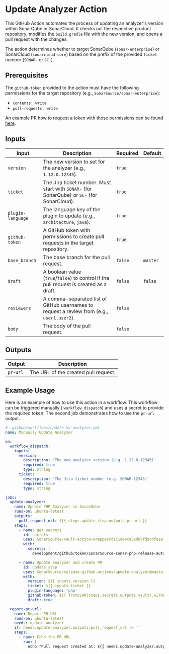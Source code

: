# Update Analyzer Action

This GitHub Action automates the process of updating an analyzer's version within SonarQube or SonarCloud. It checks out
the respective product repository, modifies the `build.gradle` file with the new version, and opens a pull request with
the changes.

The action determines whether to target SonarQube (`sonar-enterprise`) or SonarCloud (`sonarcloud-core`) based on the
prefix of the provided `ticket` number (`SONAR-` or `SC-`).

## Prerequisites

The `github-token` provided to the action must have the following permissions for the target repository (e.g.,
`SonarSource/sonar-enterprise`):

* `contents: write`
* `pull-requests: write`

An example PR how to request a token with those permissions can be
found [here](https://github.com/SonarSource/re-terraform-aws-vault/pull/6693).

## Inputs

| Input             | Description                                                                                 | Required | Default  |
|-------------------|---------------------------------------------------------------------------------------------|----------|----------|
| `version`         | The new version to set for the analyzer (e.g., `1.12.0.12345`).                             | `true`   |          |
| `ticket`          | The Jira ticket number. Must start with `SONAR-` (for SonarQube) or `SC-` (for SonarCloud). | `true`   |          |
| `plugin-language` | The language key of the plugin to update (e.g., `architecture`, `java`).                    | `true`   |          |
| `github-token`    | A GitHub token with permissions to create pull requests in the target repository.           | `true`   |          |
| `base_branch`     | The base branch for the pull request.                                                       | `false`  | `master` |
| `draft`           | A boolean value (`true`/`false`) to control if the pull request is created as a draft.      | `false`  | `false`  |
| `reviewers`       | A comma-separated list of GitHub usernames to request a review from (e.g., `user1,user2`).  | `false`  |          |
| `body`            | The body of the pull request.                                                               | `false`  |          |

## Outputs

| Output   | Description                          |
|----------|--------------------------------------|
| `pr-url` | The URL of the created pull request. |

## Example Usage

Here is an example of how to use this action in a workflow. This workflow can be triggered manually (
`workflow_dispatch`) and uses a secret to provide the required token. The second job demonstrates how to use the
`pr-url` output.

```yaml
# .github/workflows/update-my-analyzer.yml
name: Manually Update Analyzer

on:
  workflow_dispatch:
    inputs:
      version:
        description: 'The new analyzer version (e.g. 1.12.0.12345)'
        required: true
        type: string
      ticket:
        description: 'The Jira ticket number (e.g. SONAR-12345)'
        required: true
        type: string

jobs:
  update-analyzer:
    name: Update PHP Analyzer in SonarQube
    runs-on: ubuntu-latest
    outputs:
      pull_request_url: ${{ steps.update_step.outputs.pr-url }}
    steps:
      - name: get secrets
        id: secrets
        uses: SonarSource/vault-action-wrapper@d1c1ab4ca5ad07fd9cdfe1eff038a39673dfca64  # v2.4.2-1
        with:
          secrets: |
            development/github/token/SonarSource-sonar-php-release-automation token | GITHUB_TOKEN;

      - name: Update analyzer and create PR
        id: update_step
        uses: SonarSource/release-github-actions/update-analyzer@master
        with:
          version: ${{ inputs.version }}
          ticket: ${{ inputs.ticket }}
          plugin-language: 'php'
          github-token: ${{ fromJSON(steps.secrets.outputs.vault).GITHUB_TOKEN }}
          draft: true

  report-pr-url:
    name: Report PR URL
    runs-on: ubuntu-latest
    needs: update-analyzer
    if: needs.update-analyzer.outputs.pull_request_url != ''
    steps:
      - name: Echo the PR URL
        run: |
          echo "Pull request created at: ${{ needs.update-analyzer.outputs.pull_request_url }}"
```
